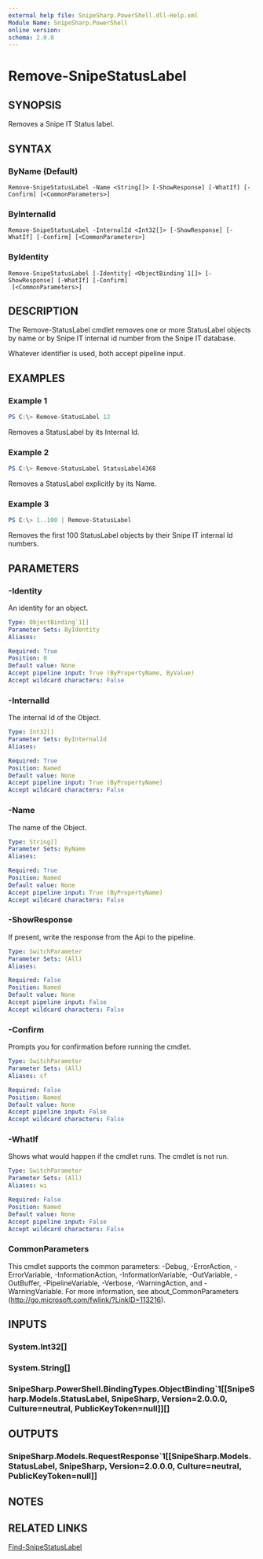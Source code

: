 ```yaml
---
external help file: SnipeSharp.PowerShell.dll-Help.xml
Module Name: SnipeSharp.PowerShell
online version:
schema: 2.0.0
---
```


# Remove-SnipeStatusLabel

## SYNOPSIS
Removes a Snipe IT Status label.

## SYNTAX

### ByName (Default)
```
Remove-SnipeStatusLabel -Name <String[]> [-ShowResponse] [-WhatIf] [-Confirm] [<CommonParameters>]
```

### ByInternalId
```
Remove-SnipeStatusLabel -InternalId <Int32[]> [-ShowResponse] [-WhatIf] [-Confirm] [<CommonParameters>]
```

### ByIdentity
```
Remove-SnipeStatusLabel [-Identity] <ObjectBinding`1[]> [-ShowResponse] [-WhatIf] [-Confirm]
 [<CommonParameters>]
```

## DESCRIPTION
The Remove-StatusLabel cmdlet removes one or more StatusLabel objects by name or by Snipe IT internal id number from the Snipe IT database.

Whatever identifier is used, both accept pipeline input.

## EXAMPLES

### Example 1
```powershell
PS C:\> Remove-StatusLabel 12
```

Removes a StatusLabel by its Internal Id.

### Example 2
```powershell
PS C:\> Remove-StatusLabel StatusLabel4368
```

Removes a StatusLabel explicitly by its Name.

### Example 3
```powershell
PS C:\> 1..100 | Remove-StatusLabel
```

Removes the first 100 StatusLabel objects by their Snipe IT internal Id numbers.

## PARAMETERS

### -Identity
An identity for an object.

```yaml
Type: ObjectBinding`1[]
Parameter Sets: ByIdentity
Aliases:

Required: True
Position: 0
Default value: None
Accept pipeline input: True (ByPropertyName, ByValue)
Accept wildcard characters: False
```

### -InternalId
The internal Id of the Object.

```yaml
Type: Int32[]
Parameter Sets: ByInternalId
Aliases:

Required: True
Position: Named
Default value: None
Accept pipeline input: True (ByPropertyName)
Accept wildcard characters: False
```

### -Name
The name of the Object.

```yaml
Type: String[]
Parameter Sets: ByName
Aliases:

Required: True
Position: Named
Default value: None
Accept pipeline input: True (ByPropertyName)
Accept wildcard characters: False
```

### -ShowResponse
If present, write the response from the Api to the pipeline.

```yaml
Type: SwitchParameter
Parameter Sets: (All)
Aliases:

Required: False
Position: Named
Default value: None
Accept pipeline input: False
Accept wildcard characters: False
```

### -Confirm
Prompts you for confirmation before running the cmdlet.

```yaml
Type: SwitchParameter
Parameter Sets: (All)
Aliases: cf

Required: False
Position: Named
Default value: None
Accept pipeline input: False
Accept wildcard characters: False
```

### -WhatIf
Shows what would happen if the cmdlet runs.
The cmdlet is not run.

```yaml
Type: SwitchParameter
Parameter Sets: (All)
Aliases: wi

Required: False
Position: Named
Default value: None
Accept pipeline input: False
Accept wildcard characters: False
```

### CommonParameters
This cmdlet supports the common parameters: -Debug, -ErrorAction, -ErrorVariable, -InformationAction, -InformationVariable, -OutVariable, -OutBuffer, -PipelineVariable, -Verbose, -WarningAction, and -WarningVariable. For more information, see about_CommonParameters (http://go.microsoft.com/fwlink/?LinkID=113216).

## INPUTS

### System.Int32[]

### System.String[]

### SnipeSharp.PowerShell.BindingTypes.ObjectBinding`1[[SnipeSharp.Models.StatusLabel, SnipeSharp, Version=2.0.0.0, Culture=neutral, PublicKeyToken=null]][]

## OUTPUTS

### SnipeSharp.Models.RequestResponse`1[[SnipeSharp.Models.StatusLabel, SnipeSharp, Version=2.0.0.0, Culture=neutral, PublicKeyToken=null]]

## NOTES

## RELATED LINKS

[Find-SnipeStatusLabel](Find-SnipeStatusLabel.md)

